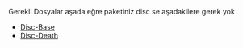 Gerekli Dosyalar aşada eğre paketiniz disc se aşadakilere gerek yok

- [Disc-Base](https://github.com/DiscworldZA/gta-resources/tree/master/disc-base)
- [Disc-Death](https://github.com/DiscworldZA/gta-resources/tree/master/disc-death)
